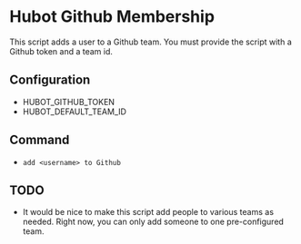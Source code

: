# Hubot Github Membership

This script adds a user to a Github team. You must provide the script with a Github token and a 
team id. 

## Configuration
 
 *  HUBOT_GITHUB_TOKEN
 *	HUBOT_DEFAULT_TEAM_ID

## Command

 * `add <username> to Github`

## TODO

 * It would be nice to make this script add people to various teams as needed. Right now, you can only add someone to one pre-configured team. 

